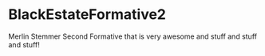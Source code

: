 # BlackEstateFormative2
Merlin Stemmer Second Formative that is very awesome and stuff and stuff and stuff!
